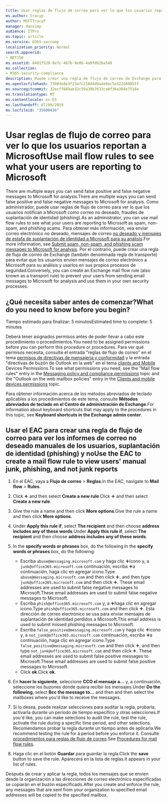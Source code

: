```yaml
---
title: Usar reglas de flujo de correo para ver lo que los usuarios reportan a Microsoft
ms.author: tracyp
author: MSFTTracyP
manager: dansimp
audience: ITPro
ms.topic: article
ms.service: O365-seccomp
localization_priority: Normal
search.appverid:
- MET150
ms.assetid: 8401f520-8e7c-467b-9e06-4a9fdb2ba548
ms.collection:
- M365-security-compliance
description: Puede crear una regla de flujo de correo de Exchange para evitar que los usuarios envíen mensajes de correo electrónico a Microsoft para su análisis y usarlos en sus propios procesos de seguridad.
ms.openlocfilehash: 7308de8e3f23a7c210d4d8a4e6ec5e322d40055f
ms.sourcegitcommit: 32ecff689ae32c59a39b7633ca0f36a304e7516e
ms.translationtype: MT
ms.contentlocale: es-ES
ms.lasthandoff: 07/09/2019
ms.locfileid: "35600436"
---
```

# <a name="use-mail-flow-rules-to-see-what-your-users-are-reporting-to-microsoft"></a><span data-ttu-id="6a0ed-103">Usar reglas de flujo de correo para ver lo que los usuarios reportan a Microsoft</span><span class="sxs-lookup"><span data-stu-id="6a0ed-103">Use mail flow rules to see what your users are reporting to Microsoft</span></span>

<span data-ttu-id="6a0ed-104">There are multiple ways you can send false positive and false negative messages to Microsoft for analysis.</span><span class="sxs-lookup"><span data-stu-id="6a0ed-104">There are multiple ways you can send false positive and false negative messages to Microsoft for analysis.</span></span> <span data-ttu-id="6a0ed-105">Como administrador, puede usar reglas de flujo de correo para ver lo que los usuarios notifican a Microsoft como correo no deseado, fraudes de suplantación de identidad (phishing).</span><span class="sxs-lookup"><span data-stu-id="6a0ed-105">As an administrator, you can use mail flow rules to see what your users are reporting to Microsoft as spam, non-spam, and phishing scams.</span></span> <span data-ttu-id="6a0ed-106">Para obtener más información, vea enviar correo electrónico no deseado, mensajes de correo [no deseado y mensajes de estafa de suplantación de identidad a Microsoft para su análisis](submit-spam-non-spam-and-phishing-scam-messages-to-microsoft-for-analysis.md).</span><span class="sxs-lookup"><span data-stu-id="6a0ed-106">For more information, see [Submit spam, non-spam, and phishing scam messages to Microsoft for analysis](submit-spam-non-spam-and-phishing-scam-messages-to-microsoft-for-analysis.md).</span></span> <span data-ttu-id="6a0ed-107">Por el contrario, puede crear una regla de flujo de correo de Exchange (también denominada regla de transporte) para evitar que los usuarios envíen mensajes de correo electrónico a Microsoft para su análisis y usarlos en sus propios procesos de seguridad.</span><span class="sxs-lookup"><span data-stu-id="6a0ed-107">Conversely, you can create an Exchange mail flow rule (also known as a transport rule) to prevent your users from sending email messages to Microsoft for analysis and use them in your own security processes.</span></span>
  
## <a name="what-do-you-need-to-know-before-you-begin"></a><span data-ttu-id="6a0ed-108">¿Qué necesita saber antes de comenzar?</span><span class="sxs-lookup"><span data-stu-id="6a0ed-108">What do you need to know before you begin?</span></span>

<span data-ttu-id="6a0ed-109">Tiempo estimado para finalizar: 5 minutos</span><span class="sxs-lookup"><span data-stu-id="6a0ed-109">Estimated time to complete: 5 minutes</span></span>
  
<span data-ttu-id="6a0ed-110">Deberá tener asignados permisos antes de poder llevar a cabo este procedimiento o procedimientos.</span><span class="sxs-lookup"><span data-stu-id="6a0ed-110">You need to be assigned permissions before you can perform this procedure or procedures.</span></span> <span data-ttu-id="6a0ed-111">Para ver qué permisos necesita, consulte el entrada "reglas de flujo de correo" en el tema [permisos de directivas de mensajería y conformidad](http://technet.microsoft.com/library/ec4d3b9f-b85a-4cb9-95f5-6fc149c3899b.aspx) y la entrada "directivas de buzón de Outlook en la web" en el tema [clients and Mobile](http://technet.microsoft.com/library/57eca42a-5a7f-4c65-89f0-7a84f2dbea19.aspx) Devices Permissions.</span><span class="sxs-lookup"><span data-stu-id="6a0ed-111">To see what permissions you need, see the "Mail flow rules" entry in the [Messaging policy and compliance permissions](http://technet.microsoft.com/library/ec4d3b9f-b85a-4cb9-95f5-6fc149c3899b.aspx) topic and the "Outlook on the web mailbox policies" entry in the [Clients and mobile devices permissions](http://technet.microsoft.com/library/57eca42a-5a7f-4c65-89f0-7a84f2dbea19.aspx) topic.</span></span> 
  
<span data-ttu-id="6a0ed-112">Para obtener información acerca de los métodos abreviados de teclado aplicables a los procedimientos de este tema, consulte **Métodos abreviados de teclado en el Centro de administración de Exchange**.</span><span class="sxs-lookup"><span data-stu-id="6a0ed-112">For information about keyboard shortcuts that may apply to the procedures in this topic, see **Keyboard shortcuts in the Exchange admin center**.</span></span>
  
## <a name="use-the-eac-to-create-a-mail-flow-rule-to-view-users-manual-junk-phishing-and-not-junk-reports"></a><span data-ttu-id="6a0ed-113">Usar el EAC para crear una regla de flujo de correo para ver los informes de correo no deseado manuales de los usuarios, suplantación de identidad (phishing) y no</span><span class="sxs-lookup"><span data-stu-id="6a0ed-113">Use the EAC to create a mail flow rule to view users' manual junk, phishing, and not junk reports</span></span>

1. <span data-ttu-id="6a0ed-114">En el EAC, vaya a **Flujo de correo** \> **Reglas**.</span><span class="sxs-lookup"><span data-stu-id="6a0ed-114">In the EAC, navigate to **Mail flow** \> **Rules**.</span></span>
    
2. <span data-ttu-id="6a0ed-115">Click ![Agregar icono](media/ITPro-EAC-AddIcon.gif) and then select **Create a new rule**.</span><span class="sxs-lookup"><span data-stu-id="6a0ed-115">Click ![Add Icon](media/ITPro-EAC-AddIcon.gif) and then select **Create a new rule**.</span></span>
    
3. <span data-ttu-id="6a0ed-116">Give the rule a name and then click **More options**.</span><span class="sxs-lookup"><span data-stu-id="6a0ed-116">Give the rule a name and then click **More options**.</span></span>
    
4. <span data-ttu-id="6a0ed-117">Under **Apply this rule if**, select **The recipient** and then choose **address includes any of these words**.</span><span class="sxs-lookup"><span data-stu-id="6a0ed-117">Under **Apply this rule if**, select **The recipient** and then choose **address includes any of these words**.</span></span>
    
5. <span data-ttu-id="6a0ed-118">In the **specify words or phrases** box, do the following:</span><span class="sxs-lookup"><span data-stu-id="6a0ed-118">In the **specify words or phrases** box, do the following:</span></span> 
    - <span data-ttu-id="6a0ed-119">Escriba `abuse@messaging.microsoft.com` y haga clic ![en agregar](media/ITPro-EAC-AddIcon.gif)icono y, a `junk@office365.microsoft.com` continuación, escriba ![y,](media/ITPro-EAC-AddIcon.gif)a continuación, haga clic en agregar icono.</span><span class="sxs-lookup"><span data-stu-id="6a0ed-119">Type `abuse@messaging.microsoft.com` and then click ![Add Icon](media/ITPro-EAC-AddIcon.gif), and then type `junk@office365.microsoft.com` and then click ![Add Icon](media/ITPro-EAC-AddIcon.gif).</span></span> <span data-ttu-id="6a0ed-120">These email addresses are used to submit false negative messages to Microsoft.</span><span class="sxs-lookup"><span data-stu-id="6a0ed-120">These email addresses are used to submit false negative messages to Microsoft.</span></span>
    - <span data-ttu-id="6a0ed-121">Escriba `phish@office365.microsoft.com` y, a ![continuación,](media/ITPro-EAC-AddIcon.gif)haga clic en agregar icono.</span><span class="sxs-lookup"><span data-stu-id="6a0ed-121">Type `phish@office365.microsoft.com` and then click ![Add Icon](media/ITPro-EAC-AddIcon.gif).</span></span> <span data-ttu-id="6a0ed-122">Esta dirección de correo electrónico se usa para enviar mensajes de suplantación de identidad perdidos a Microsoft.</span><span class="sxs-lookup"><span data-stu-id="6a0ed-122">This email address is used to submit missed phishing messages to Microsoft.</span></span>
    - <span data-ttu-id="6a0ed-123">Escriba `false_positive@messaging.microsoft.com` y haga clic ![en agregar](media/ITPro-EAC-AddIcon.gif)icono y, a `not_junk@office365.microsoft.com` continuación, escriba ![y,](media/ITPro-EAC-AddIcon.gif)a continuación, haga clic en agregar icono.</span><span class="sxs-lookup"><span data-stu-id="6a0ed-123">Type `false_positive@messaging.microsoft.com` and then click ![Add Icon](media/ITPro-EAC-AddIcon.gif), and then type `not_junk@office365.microsoft.com` and then click ![Add Icon](media/ITPro-EAC-AddIcon.gif).</span></span> <span data-ttu-id="6a0ed-124">These email addresses are used to submit false positive messages to Microsoft.</span><span class="sxs-lookup"><span data-stu-id="6a0ed-124">These email addresses are used to submit false positive messages to Microsoft.</span></span>
    - <span data-ttu-id="6a0ed-125">Click **ok**.</span><span class="sxs-lookup"><span data-stu-id="6a0ed-125">Click **ok**.</span></span>
    
6. <span data-ttu-id="6a0ed-126">En **hacer lo siguiente**, seleccione **CCO el mensaje a...** y, a continuación, seleccione los buzones donde quiera recibir los mensajes.</span><span class="sxs-lookup"><span data-stu-id="6a0ed-126">Under **Do the following**, select **Bcc the message to...** and then and then select the mailboxes where you'd like to receive the messages.</span></span> 
    
7. <span data-ttu-id="6a0ed-127">Si lo desea, puede realizar selecciones para auditar la regla, probarla, activarla durante un período de tiempo específico y otras selecciones.</span><span class="sxs-lookup"><span data-stu-id="6a0ed-127">If you'd like, you can make selections to audit the rule, test the rule, activate the rule during a specific time period, and other selections.</span></span> <span data-ttu-id="6a0ed-128">Recomendamos probar la regla durante un tiempo antes de aplicarla.</span><span class="sxs-lookup"><span data-stu-id="6a0ed-128">We recommend testing the rule for a period before you enforce it.</span></span> <span data-ttu-id="6a0ed-129">Consulte [procedimientos para reglas de flujo de correo](https://docs.microsoft.com/Exchange/policy-and-compliance/mail-flow-rules/mail-flow-rule-procedures).</span><span class="sxs-lookup"><span data-stu-id="6a0ed-129">See [Procedures for mail flow rules](https://docs.microsoft.com/Exchange/policy-and-compliance/mail-flow-rules/mail-flow-rule-procedures).</span></span> 
    
8. <span data-ttu-id="6a0ed-130">Haga clic en el botón **Guardar** para guardar la regla.</span><span class="sxs-lookup"><span data-stu-id="6a0ed-130">Click the **save** button to save the rule.</span></span> <span data-ttu-id="6a0ed-131">Aparecerá en la lista de reglas.</span><span class="sxs-lookup"><span data-stu-id="6a0ed-131">It appears in your list of rules.</span></span> 
    
<span data-ttu-id="6a0ed-132">Después de crear y aplicar la regla, todos los mensajes que se envíen desde la organización a las direcciones de correo electrónico especificadas se copiarán en el buzón especificado.</span><span class="sxs-lookup"><span data-stu-id="6a0ed-132">After you create and enforce the rule, any messages that are sent from your organization to specified email addresses will be copied to the specified mailbox.</span></span>
  

